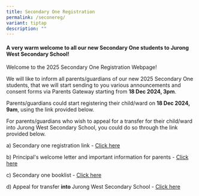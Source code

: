```yaml
---
title: Secondary One Registration
permalink: /seconereg/
variant: tiptap
description: ""
---
```

<h4>A very warm welcome to all our new Secondary One students to Jurong West Secondary School!</h4>
<p>Welcome to the 2025 Secondary One Registration Webpage!</p>
<p>We will like to inform all parents/guardians of our new 2025 Secondary
One students, that we will start sending to you various announcements and
consent forms via Parents Gateway starting from <strong>18 Dec 2024, 3pm</strong>.</p>
<p>Parents/guardians could start registering their child/ward on <strong>18 Dec 2024, 9am</strong>,
using the link provided below.</p>
<p>For parents/guardians who wish to appeal for a transfer for their child/ward
into Jurong West Secondary School, you could do so through the link provided
below.</p>
<p></p>
<p>a) Secondary one registration link - <a href="https://go.gov.sg/jwsec1reg2024" rel="noopener noreferrer nofollow" target="_blank">Click here</a>
</p>
<p>b) Principal's welcome letter and important information for parents -
<a href="/files/Sec1reg/P_s_Welcome_Letter_for_2024_Secondary_One_updated_FINAL.pdf" rel="noopener noreferrer nofollow" target="_blank">Click here</a>
</p>
<p>c) Secondary one booklist - <a href="/files/About Us/BookList/2024_Sec_1_Booklist.pdf" rel="noopener noreferrer nofollow" target="_blank">Click here</a>
</p>
<p>d) Appeal for transfer <strong>into </strong>Jurong West Secondary School
- <a href="https://go.gov.sg/appealtransferintojwss2024" rel="noopener noreferrer nofollow" target="_blank">Click here</a>
</p>
<p></p>